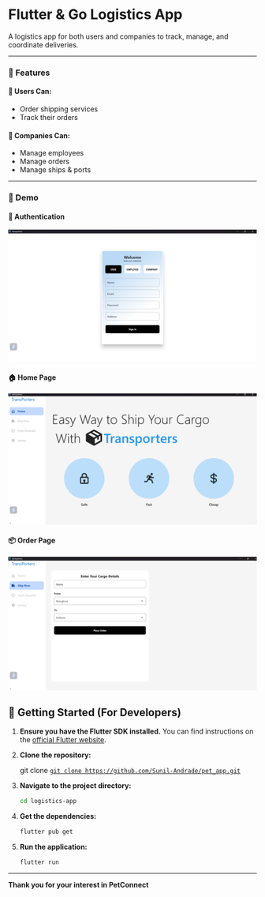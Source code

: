 # **Flutter** & **Go** Logistics App

A logistics app for both users and companies to track, manage, and coordinate deliveries.

---

### 🚀 Features

#### 👤 Users Can:
- Order shipping services
- Track their orders

#### 🏢 Companies Can:
- Manage employees
- Manage orders
- Manage ships & ports

---

### 📸 Demo

#### 🔐 Authentication

![Auth](assets/sign_up_lg.png)

#### 🏠 Home Page

![Home](assets/home_lg.png)

#### 📦 Order Page

![Add Cargo](assets/add_car_lg.png)

## 🏁 Getting Started (For Developers)



1.  **Ensure you have the Flutter SDK installed.** You can find instructions on the [official Flutter website](https://flutter.dev/docs/get-started/install).
2.  **Clone the repository:**
   
    git clone [`git clone https://github.com/Sunil-Andrade/pet_app.git`](https://github.com/Sunil-Andrade/pet_app.git)
   
3.  **Navigate to the project directory:**
    ```bash
    cd logistics-app
    ```
4.  **Get the dependencies:**
    ```bash
    flutter pub get
    ```
5.  **Run the application:**
    ```bash
    flutter run
    ```
---


**Thank you for your interest in PetConnect**

